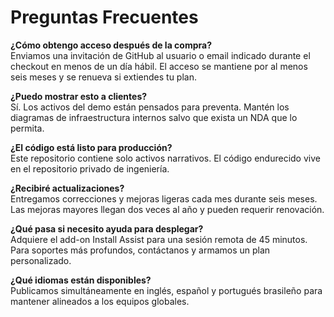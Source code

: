# Preguntas Frecuentes

**¿Cómo obtengo acceso después de la compra?**  
Enviamos una invitación de GitHub al usuario o email indicado durante el checkout en menos de un día hábil. El acceso se mantiene por al menos seis meses y se renueva si extiendes tu plan.

**¿Puedo mostrar esto a clientes?**  
Sí. Los activos del demo están pensados para preventa. Mantén los diagramas de infraestructura internos salvo que exista un NDA que lo permita.

**¿El código está listo para producción?**  
Este repositorio contiene solo activos narrativos. El código endurecido vive en el repositorio privado de ingeniería.

**¿Recibiré actualizaciones?**  
Entregamos correcciones y mejoras ligeras cada mes durante seis meses. Las mejoras mayores llegan dos veces al año y pueden requerir renovación.

**¿Qué pasa si necesito ayuda para desplegar?**  
Adquiere el add-on Install Assist para una sesión remota de 45 minutos. Para soportes más profundos, contáctanos y armamos un plan personalizado.

**¿Qué idiomas están disponibles?**  
Publicamos simultáneamente en inglés, español y portugués brasileño para mantener alineados a los equipos globales.
